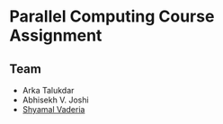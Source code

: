 # Parallel Computing Course Assignment

## Team
* Arka Talukdar
* Abhisekh V. Joshi
* [Shyamal Vaderia](https://github.com/svaderia)